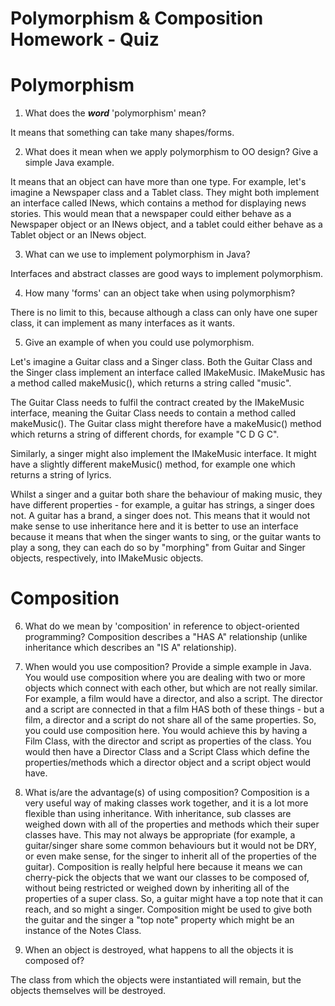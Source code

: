 # Polymorphism & Composition Homework - Quiz

# Polymorphism

1. What does the ___word___ 'polymorphism' mean?

It means that something can take many shapes/forms.  

2. What does it mean when we apply polymorphism to OO design? Give a simple Java example.

It means that an object can have more than one type. For example, let's imagine a Newspaper class and a Tablet class. They might both implement an interface called INews, which contains a method for displaying news stories. This would mean that a newspaper could either behave as a Newspaper object or an INews object, and a tablet could either behave as a Tablet object or an INews object.

3. What can we use to implement polymorphism in Java?

Interfaces and abstract classes are good ways to implement polymorphism.   

4. How many 'forms' can an object take when using polymorphism?

There is no limit to this, because although a class can only have one super class, it can implement as many interfaces as it wants.

5. Give an example of when you could use polymorphism.

Let's imagine a Guitar class and a Singer class. Both the Guitar Class and the Singer class implement an interface called IMakeMusic. IMakeMusic has a method called makeMusic(), which returns a string called "music". 

The Guitar Class needs to fulfil the contract created by the IMakeMusic interface, meaning the Guitar Class needs to contain a method called makeMusic(). The Guitar class might therefore have a makeMusic() method which returns a string of different chords, for example "C D G C". 

Similarly, a singer might also implement the IMakeMusic interface. It might have a slightly different makeMusic() method, for example one which returns a string of lyrics.  

Whilst a singer and a guitar both share the behaviour of making music, they have different properties - for example, a guitar has strings, a singer does not. A guitar has a brand, a singer does not. This means that it would not make sense to use inheritance here and it is better to use an interface because it means that when the singer wants to sing, or the guitar wants to play a song, they can each do so by "morphing" from Guitar and Singer objects, respectively, into IMakeMusic objects.        

# Composition

6. What do we mean by 'composition' in reference to object-oriented programming?
Composition describes a "HAS A" relationship (unlike inheritance which describes an "IS A" relationship).

7. When would you use composition? Provide a simple example in Java.
You would use composition where you are dealing with two or more objects which connect with each other, but which are not really similar. For example, a film would have a director, and also a script. The director and a script are connected in that a film HAS both of these things - but a film, a director and a script do not share all of the same properties. So, you could use composition here. You would achieve this by having a Film Class, with the director and script as properties of the class. You would then have a Director Class and a Script Class which define the properties/methods which a director object and a script object would have.     

8. What is/are the advantage(s) of using composition?
Composition is a very useful way of making classes work together, and it is a lot more flexible than using inheritance. With inheritance, sub classes are weighed down with all of the properties and methods which their super classes have. This may not always be appropriate (for example, a guitar/singer share some common behaviours but it would not be DRY, or even make sense, for the singer to inherit all of the properties of the guitar). Composition is really helpful here because it means we can cherry-pick the objects that we want our classes to be composed of, without being restricted or weighed down by inheriting all of the properties of a super class. So, a guitar might have a top note that it can reach, and so might a singer. Composition might be used to give both the guitar and the singer a "top note" property which might be an instance of the Notes Class. 

9. When an object is destroyed, what happens to all the objects it is composed of?

The class from which the objects were instantiated will remain, but the objects themselves will be destroyed.